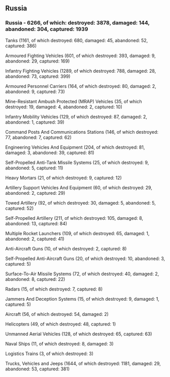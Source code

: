 
 
 ## Russia
 
 ### Russia - 6266, of which: destroyed: 3878, damaged: 144, abandoned: 304, captured: 1939

 

 

 Tanks (1161, of which destroyed: 680, damaged: 45, abandoned: 52, captured: 386)

 Armoured Fighting Vehicles (601, of which destroyed: 393, damaged: 9, abandoned: 29, captured: 169)

 Infantry Fighting Vehicles (1289, of which destroyed: 788, damaged: 28, abandoned: 73, captured: 399)

 Armoured Personnel Carriers (164, of which destroyed: 80, damaged: 2, abandoned: 9, captured: 73)

 Mine-Resistant Ambush Protected (MRAP) Vehicles (35, of which destroyed: 19, damaged: 4, abandoned: 2, captured: 10)

 Infantry Mobility Vehicles (129, of which destroyed: 87, damaged: 2, abandoned: 1, captured: 39)

 Command Posts And Communications Stations (146, of which destroyed: 77, abandoned: 7, captured: 62)

 Engineering Vehicles And Equipment (204, of which destroyed: 81, damaged: 3, abandoned: 39, captured: 81)

 Self-Propelled Anti-Tank Missile Systems (25, of which destroyed: 9, abandoned: 5, captured: 11)

 Heavy Mortars (21, of which destroyed: 9, captured: 12)

 Artillery Support Vehicles And Equipment (60, of which destroyed: 29, abandoned: 2, captured: 29)

 Towed Artillery (92, of which destroyed: 30, damaged: 5, abandoned: 5, captured: 52)

 Self-Propelled Artillery (211, of which destroyed: 105, damaged: 8, abandoned: 13, captured: 84)

 Multiple Rocket Launchers (109, of which destroyed: 65, damaged: 1, abandoned: 2, captured: 41)

 Anti-Aircraft Guns (10, of which destroyed: 2, captured: 8)

 Self-Propelled Anti-Aircraft Guns (20, of which destroyed: 10, abandoned: 3, captured: 5)

 Surface-To-Air Missile Systems (72, of which destroyed: 40, damaged: 2, abandoned: 8, captured: 22)

 Radars (15, of which destroyed: 7, captured: 8)

 Jammers And Deception Systems (15, of which destroyed: 9, damaged: 1, captured: 5)

 Aircraft (56, of which destroyed: 54, damaged: 2)

 Helicopters (49, of which destroyed: 48, captured: 1)

 Unmanned Aerial Vehicles (128, of which destroyed: 65, captured: 63)

 Naval Ships (11, of which destroyed: 8, damaged: 3)

 Logistics Trains (3, of which destroyed: 3)

 Trucks, Vehicles and Jeeps (1644, of which destroyed: 1181, damaged: 29, abandoned: 53, captured: 381)

